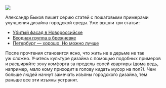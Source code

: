 ![](cover.jpg)

Александр Быков пишет серию статей с пошаговыми примерами улучшения дизайна городской среды. Уже вышли три статьи:

* [Убитый фасад в Новороссийске](https://zen.yandex.ru/media/id/5a78aa06f03173b1df500be8/5a9019a6256d5cdcf7814bdc)
* [Входная группа в брежневке](https://zen.yandex.ru/media/id/5a78aa06f03173b1df500be8/5a97b81877d0e69928b56b41)
* [Петербург — хорошо. Но можно лучше](https://zen.yandex.ru/media/id/5a78aa06f03173b1df500be8/5ac1c8cc610493acb72f9d00)

После прочтения становится ясно, что жить не в дерьме не так уж сложно. Учитесь культуре дизайна с помощью подобных примеров и расширяйте зону комфорта за пределы своей квартиры (дома ведь, например, мало кому приходит в голову кидать мусор на пол?). Чем больше людей начнут замечать изъяны городского дизайна, тем раньше все эти изъяны устранят.
